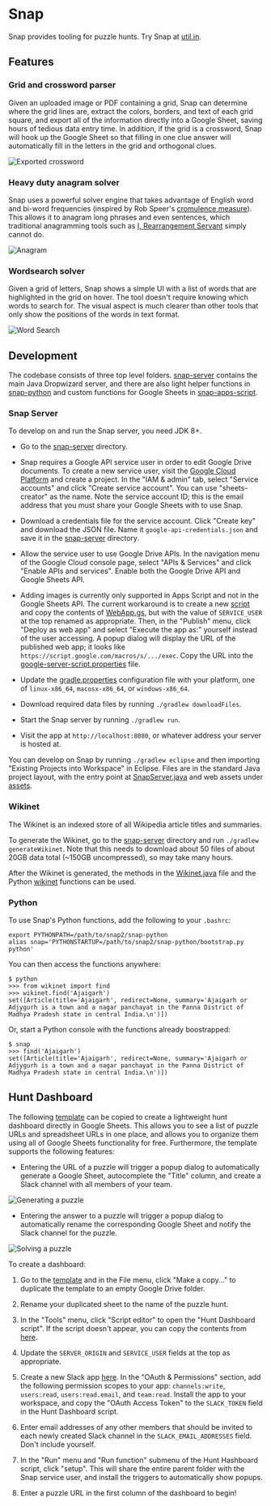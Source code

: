 Snap
====

Snap provides tooling for puzzle hunts. Try Snap at [util.in](https://util.in).

Features
--------

### Grid and crossword parser

Given an uploaded image or PDF containing a grid, Snap can determine where the grid lines are, extract the colors, borders, and text of each grid square, and export all of the information directly into a Google Sheet, saving hours of tedious data entry time. In addition, if the grid is a crossword, Snap will hook up the Google Sheet so that filling in one clue answer will automatically fill in the letters in the grid and orthogonal clues.

![Exported crossword](docs/crossword.gif)

### Heavy duty anagram solver

Snap uses a powerful solver engine that takes advantage of English word and bi-word frequencies (inspired by Rob Speer's [cromulence measure](https://github.com/rspeer/solvertools#cromulence)). This allows it to anagram long phrases and even sentences, which traditional anagramming tools such as [I, Rearrangement Servant](https://wordsmith.org/anagram/) simply cannot do.

![Anagram](docs/anagram.gif)

### Wordsearch solver

Given a grid of letters, Snap shows a simple UI with a list of words that are highlighted in the grid on hover. The tool doesn't require knowing which words to search for. The visual aspect is much clearer than other tools that only show the positions of the words in text format.

![Word Search](docs/wordsearch.gif)

Development
-----------

The codebase consists of three top level folders. [snap-server](snap-server) contains the main Java Dropwizard server, and there are also light helper functions in [snap-python](snap-python) and custom functions for Google Sheets in [snap-apps-script](snap-apps-script).

### Snap Server

To develop on and run the Snap server, you need JDK 8+.

- Go to the [snap-server](snap-server) directory.

- Snap requires a Google API service user in order to edit Google Drive documents. To create a new service user, visit the [Google Cloud Platform](https://console.cloud.google.com/home) and create a project. In the "IAM & admin" tab, select "Service accounts" and click "Create service account". You can use "sheets-creator" as the name. Note the service account ID; this is the email address that you must share your Google Sheets with to use Snap.

- Download a credentials file for the service account. Click "Create key" and download the JSON file. Name it `google-api-credentials.json` and save it in the [snap-server](snap-server) directory.

- Allow the service user to use Google Drive APIs. In the navigation menu of the Google Cloud console page, select "APIs & Services" and click "Enable APIs and services". Enable both the Google Drive API and Google Sheets API.

- Adding images is currently only supported in Apps Script and not in the Google Sheets API. The current workaround is to create a new [script](http://script.google.com) and copy the contents of [WebApp.gs](snap-apps-script/WebApp.gs), but with the value of `SERVICE_USER` at the top renamed as appropriate. Then, in the "Publish" menu, click "Deploy as web app" and select "Execute the app as:" yourself instead of the user accessing. A popup dialog will display the URL of the published web app; it looks like `https://script.google.com/macros/s/.../exec`. Copy the URL into the [google-server-script.properties](snap-server/google-server-script.properties) file.

- Update the [gradle.properties](snap-server/gradle.properties) configuration file with your platform, one of `linux-x86_64`, `macosx-x86_64`, or `windows-x86_64`.

- Download required data files by running `./gradlew downloadFiles`.

- Start the Snap server by running `./gradlew run`.

- Visit the app at `http://localhost:8080`, or whatever address your server is hosted at.

You can develop on Snap by running `./gradlew eclipse` and then importing "Existing Projects into Workspace" in Eclipse. Files are in the standard Java project layout, with the entry point at [SnapServer.java](snap-server/src/main/java/com/kyc/snap/server/SnapServer.java) and web assets under [assets](snap-server/src/main/resources/assets).

### Wikinet

The Wikinet is an indexed store of all Wikipedia article titles and summaries.

To generate the Wikinet, go to the [snap-server](snap-server) directory and run `./gradlew generateWikinet`. Note that this needs to download about 50 files of about 20GB data total (~150GB uncompressed), so may take many hours.

After the Wikinet is generated, the methods in the [Wikinet.java](snap-server/src/main/java/com/kyc/snap/wikinet/Wikinet.java) file and the Python [wikinet](snap-python/wikinet.py) functions can be used.

### Python

To use Snap's Python functions, add the following to your `.bashrc`:

    export PYTHONPATH=/path/to/snap2/snap-python
    alias snap='PYTHONSTARTUP=/path/to/snap2/snap-python/bootstrap.py python'

You can then access the functions anywhere:

    $ python
    >>> from wikinet import find
    >>> wikinet.find('Ajaigarh')
    set([Article(title='Ajaigarh', redirect=None, summary='Ajaigarh or Adjygurh is a town and a nagar panchayat in the Panna District of Madhya Pradesh state in central India.\n')])

Or, start a Python console with the functions already boostrapped:

    $ snap
    >>> find('Ajaigarh')
    set([Article(title='Ajaigarh', redirect=None, summary='Ajaigarh or Adjygurh is a town and a nagar panchayat in the Panna District of Madhya Pradesh state in central India.\n')])

Hunt Dashboard
--------------

The following [template](https://docs.google.com/spreadsheets/d/1RDu12f795VzK5beceMhsV4Q2kIRzxHWX06fK5-buv94) can be copied to create a lightweight hunt dashboard directly in Google Sheets. This allows you to see a list of puzzle URLs and spreadsheet URLs in one place, and allows you to organize them using all of Google Sheets functionality for free. Furthermore, the template supports the following features:

- Entering the URL of a puzzle will trigger a popup dialog to automatically generate a Google Sheet, autocomplete the "Title" column, and create a Slack channel with all members of your team.

![Generating a puzzle](docs/dashboard-generate.gif)

- Entering the answer to a puzzle will trigger a popup dialog to automatically rename the corresponding Google Sheet and notify the Slack channel for the puzzle.

![Solving a puzzle](docs/dashboard-solve.gif)

To create a dashboard:

1. Go to the [template](https://docs.google.com/spreadsheets/d/1RDu12f795VzK5beceMhsV4Q2kIRzxHWX06fK5-buv94) and in the File menu, click "Make a copy..." to duplicate the template to an empty Google Drive folder.

1. Rename your duplicated sheet to the name of the puzzle hunt.

1. In the "Tools" menu, click "Script editor" to open the "Hunt Dashboard script". If the script doesn't appear, you can copy the contents from [here](snap-apps-script/Dashboard.gs).

1. Update the `SERVER_ORIGIN` and `SERVICE_USER` fields at the top as appropriate.

1. Create a new Slack app [here](https://api.slack.com/apps). In the "OAuth & Permissions" section, add the following permission scopes to your app: `channels:write`, `users:read`, `users:read.email`, and `team:read`. Install the app to your workspace, and copy the "OAuth Access Token" to the `SLACK_TOKEN` field in the Hunt Dashboard script.

1. Enter email addresses of any other members that should be invited to each newly created Slack channel in the `SLACK_EMAIL_ADDRESSES` field. Don't include yourself.

1. In the "Run" menu and "Run function" submenu of the Hunt Hashboard script, click "setup". This will share the entire parent folder with the Snap service user, and install the triggers to automatically show popups.

1. Enter a puzzle URL in the first column of the dashboard to begin!

